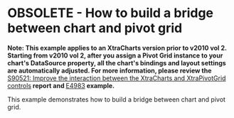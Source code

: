# OBSOLETE - How to build a bridge between chart and pivot grid


<p><strong>Note: This example applies to an XtraCharts version prior to v2010 vol 2. Starting from v2010 vol 2, after you assign a Pivot Grid instance to your chart's DataSource property, all the chart's bindings and layout settings are automatically adjusted.  For more information, please review the </strong><a href="https://www.devexpress.com/Support/Center/p/S90521">S90521: Improve the interaction between the XtraCharts and XtraPivotGrid controls</a><strong> report and  </strong><a href="https://www.devexpress.com/Support/Center/p/E4983">E4983</a><strong> example.</strong></p><p><strong></strong></p><p><strong></strong>This example demonstrates how to build a bridge between chart and pivot grid.</p>

<br/>


